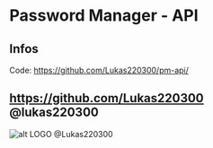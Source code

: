 # Password Manager - API
## Infos
Code: https://github.com/Lukas220300/pm-api/





## https://github.com/Lukas220300 @lukas220300
![alt LOGO @Lukas220300](https://avatars.githubusercontent.com/u/27235229?v=4)